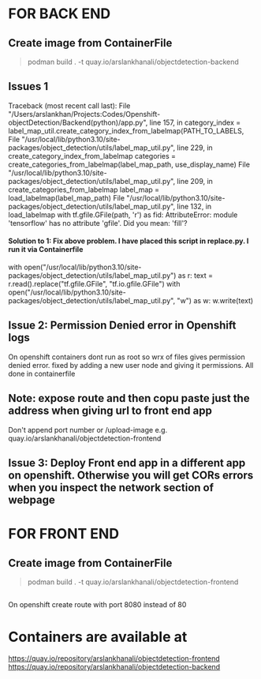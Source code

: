 # FOR BACK END
## Create image from ContainerFile
> podman build . -t quay.io/arslankhanali/objectdetection-backend 

## Issues 1

Traceback (most recent call last):
  File "/Users/arslankhan/Projects:Codes/Openshift-objectDetection/Backend(python)/app.py", line 157, in <module>
    category_index = label_map_util.create_category_index_from_labelmap(PATH_TO_LABELS,
  File "/usr/local/lib/python3.10/site-packages/object_detection/utils/label_map_util.py", line 229, in create_category_index_from_labelmap
    categories = create_categories_from_labelmap(label_map_path, use_display_name)
  File "/usr/local/lib/python3.10/site-packages/object_detection/utils/label_map_util.py", line 209, in create_categories_from_labelmap
    label_map = load_labelmap(label_map_path)
  File "/usr/local/lib/python3.10/site-packages/object_detection/utils/label_map_util.py", line 132, in load_labelmap
    with tf.gfile.GFile(path, 'r') as fid:
AttributeError: module 'tensorflow' has no attribute 'gfile'. Did you mean: 'fill'?

#### Solution to 1: Fix above problem. I have placed this script in replace.py. I run it via Containerfile
with open("/usr/local/lib/python3.10/site-packages/object_detection/utils/label_map_util.py") as r:
  text = r.read().replace("tf.gfile.GFile", "tf.io.gfile.GFile")
with open("/usr/local/lib/python3.10/site-packages/object_detection/utils/label_map_util.py", "w") as w:
  w.write(text)


##  Issue 2: Permission Denied error in Openshift logs
On openshift containers dont run as root so wrx of files gives permission denied error. fixed by adding a new user node and giving it permissions. All done in containerfile


## Note: expose route and then copu paste just the address when giving url to front end app
Don't append port number or /upload-image
e.g. quay.io/arslankhanali/objectdetection-frontend

## Issue 3: Deploy Front end app in a different app on openshift. Otherwise you will get CORs errors when you inspect the network section of webpage

# FOR FRONT END 
## Create image from ContainerFile
> podman build . -t quay.io/arslankhanali/objectdetection-frontend

## 
On openshift create route with port 8080 instead of 80


# Containers are available at 
https://quay.io/repository/arslankhanali/objectdetection-frontend
https://quay.io/repository/arslankhanali/objectdetection-backend